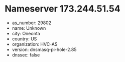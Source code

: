 # Nameserver 173.244.51.54

* as_number: 29802
* name: Unknown
* city: Oneonta
* country: US
* organization: HVC-AS
* version: dnsmasq-pi-hole-2.85
* dnssec: false
